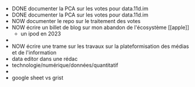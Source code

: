- DONE documenter la PCA sur les votes pour data.11d.im
- DONE documenter la PCA sur les votes pour data.11d.im
- NOW documenter le repo sur le traitement des votes
- NOW écrire un billet de blog sur mon abandon de l'écosystème [[apple]]
	- un ipod en 2023
-
- NOW écrire une trame sur les travaux sur la plateformisation des médias et de l'information
- data editor dans une rédac
- technologie/numérique/données/quantitatif
-
- google sheet vs grist